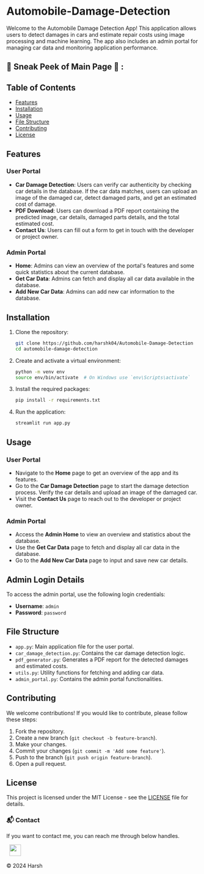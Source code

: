 # Automobile-Damage-Detection

Welcome to the Automobile Damage Detection App! This application allows users to detect damages in cars and estimate repair costs using image processing and machine learning. The app also includes an admin portal for managing car data and monitoring application performance.

## 📌 Sneak Peek of Main Page 🙈 :



## Table of Contents

- [Features](#features)
- [Installation](#installation)
- [Usage](#usage)
- [File Structure](#file-structure)
- [Contributing](#contributing)
- [License](#license)

## Features

### User Portal
- **Car Damage Detection**: Users can verify car authenticity by checking car details in the database. If the car data matches, users can upload an image of the damaged car, detect damaged parts, and get an estimated cost of damage.
- **PDF Download**: Users can download a PDF report containing the predicted image, car details, damaged parts details, and the total estimated cost.
- **Contact Us**: Users can fill out a form to get in touch with the developer or project owner.

### Admin Portal
- **Home**: Admins can view an overview of the portal's features and some quick statistics about the current database.
- **Get Car Data**: Admins can fetch and display all car data available in the database.
- **Add New Car Data**: Admins can add new car information to the database.

## Installation

1. Clone the repository:

    ```sh
    git clone https://github.com/harshk04/Automobile-Damage-Detection
    cd automobile-damage-detection
    ```

2. Create and activate a virtual environment:

    ```sh
    python -m venv env
    source env/bin/activate  # On Windows use `env\Scripts\activate`
    ```

3. Install the required packages:

    ```sh
    pip install -r requirements.txt
    ```

4. Run the application:

    ```sh
    streamlit run app.py
    ```

## Usage

### User Portal
- Navigate to the **Home** page to get an overview of the app and its features.
- Go to the **Car Damage Detection** page to start the damage detection process. Verify the car details and upload an image of the damaged car.
- Visit the **Contact Us** page to reach out to the developer or project owner.

### Admin Portal
- Access the **Admin Home** to view an overview and statistics about the database.
- Use the **Get Car Data** page to fetch and display all car data in the database.
- Go to the **Add New Car Data** page to input and save new car details.

## Admin Login Details

To access the admin portal, use the following login credentials:

- **Username**: `admin`
- **Password**: `password`

## File Structure

- `app.py`: Main application file for the user portal.
- `car_damage_detection.py`: Contains the car damage detection logic.
- `pdf_generator.py`: Generates a PDF report for the detected damages and estimated costs.
- `utils.py`: Utility functions for fetching and adding car data.
- `admin_portal.py`: Contains the admin portal functionalities.

## Contributing

We welcome contributions! If you would like to contribute, please follow these steps:

1. Fork the repository.
2. Create a new branch (`git checkout -b feature-branch`).
3. Make your changes.
4. Commit your changes (`git commit -m 'Add some feature'`).
5. Push to the branch (`git push origin feature-branch`).
6. Open a pull request.

## License

This project is licensed under the MIT License - see the [LICENSE](LICENSE) file for details.


### 📬 Contact


If you want to contact me, you can reach me through below handles.

&nbsp;&nbsp;<a href="https://www.linkedin.com/in/harsh-kumawat-069bb324b/"><img src="https://www.felberpr.com/wp-content/uploads/linkedin-logo.png" width="30"></img></a>

© 2024 Harsh

